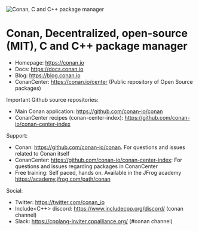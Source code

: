 
![Conan, C and C++ package manager](https://conan.io/img/jfrog_conan_logo.png) 

Conan, Decentralized, open-source (MIT), C and C++ package manager
==================================================================

- Homepage: https://conan.io
- Docs: https://docs.conan.io
- Blog: https://blog.conan.io
- ConanCenter: https://conan.io/center (Public repository of Open Source packages)

Important Github source repositories:

- Main Conan application: https://github.com/conan-io/conan
- ConanCenter recipes (conan-center-index): https://github.com/conan-io/conan-center-index

Support:

- Conan: https://github.com/conan-io/conan. For questions and issues related to Conan itself
- ConanCenter: https://github.com/conan-io/conan-center-index: For questions and issues regarding packages in ConanCenter
- Free training: Self paced, hands on. Available in the JFrog academy https://academy.jfrog.com/path/conan

Social:

- Twitter: https://twitter.com/conan_io
- Include<C++> discord: https://www.includecpp.org/discord/ (conan channel)
- Slack: https://cpplang-inviter.cppalliance.org/ (#conan channel)
